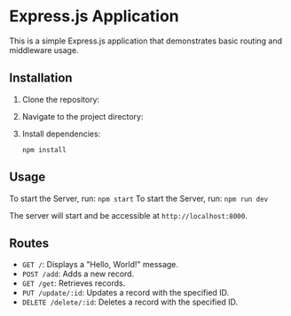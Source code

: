 # Express.js Application

This is a simple Express.js application that demonstrates basic routing and middleware usage.

## Installation

1. Clone the repository:

2. Navigate to the project directory:

3. Install dependencies:

   `npm install`

## Usage

To start the Server, run:
   `npm start`
To start the Server, run:
   `npm run dev`
   
The server will start and be accessible at `http://localhost:8000`.

## Routes

- `GET /`: Displays a "Hello, World!" message.
- `POST /add`: Adds a new record.
- `GET /get`: Retrieves records.
- `PUT /update/:id`: Updates a record with the specified ID.
- `DELETE /delete/:id`: Deletes a record with the specified ID.
